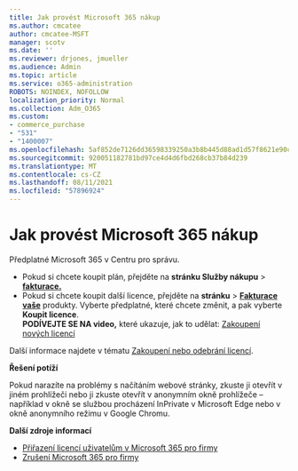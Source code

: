 ```yaml
---
title: Jak provést Microsoft 365 nákup
ms.author: cmcatee
author: cmcatee-MSFT
manager: scotv
ms.date: ''
ms.reviewer: drjones, jmueller
ms.audience: Admin
ms.topic: article
ms.service: o365-administration
ROBOTS: NOINDEX, NOFOLLOW
localization_priority: Normal
ms.collection: Adm_O365
ms.custom:
- commerce_purchase
- "531"
- "1400007"
ms.openlocfilehash: 5af852de7126dd36598339250a3b8b445d88ad1d57f8621e90c8818e8959f12b
ms.sourcegitcommit: 920051182781bd97ce4d4d6fbd268cb37b84d239
ms.translationtype: MT
ms.contentlocale: cs-CZ
ms.lasthandoff: 08/11/2021
ms.locfileid: "57896924"
---
```

# <a name="how-to-make-a-microsoft-365-purchase"></a>Jak provést Microsoft 365 nákup

Předplatné Microsoft 365 v Centru pro správu.
  
- Pokud si chcete koupit plán, přejděte na **stránku Služby nákupu** \> **[fakturace.](https://go.microsoft.com/fwlink/p/?linkid=868433)**
- Pokud si chcete koupit další licence, přejděte na **stránku** \> **[Fakturace vaše](https://go.microsoft.com/fwlink/p/?linkid=842054)** produkty. Vyberte předplatné, které chcete změnit, a pak vyberte **Koupit licence**.\
**PODÍVEJTE SE NA video,** které ukazuje, jak to udělat: [Zakoupení nových licencí](https://go.microsoft.com/fwlink/p/?linkid=2154857)
  
Další informace najdete v tématu [Zakoupení nebo odebrání licencí](https://docs.microsoft.com/microsoft-365/commerce/licenses/buy-licenses).

**Řešení potíží**

Pokud narazíte na problémy s načítáním webové stránky, zkuste ji otevřít v jiném prohlížeči nebo ji zkuste otevřít v anonymním okně prohlížeče – například v okně se službou procházení InPrivate v Microsoft Edge nebo v okně anonymního režimu v Google Chromu.

**Další zdroje informací**
  
- [Přiřazení licencí uživatelům v Microsoft 365 pro firmy](https://docs.microsoft.com/microsoft-365/admin/add-users/add-users)
- [Zrušení Microsoft 365 pro firmy](https://docs.microsoft.com/microsoft-365/commerce/subscriptions/cancel-your-subscription)